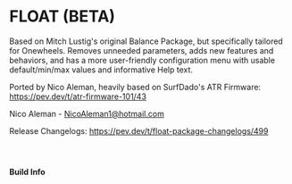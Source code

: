 # FLOAT (BETA)
Based on Mitch Lustig's original Balance Package, but specifically tailored for Onewheels. Removes unneeded parameters, adds new features and behaviors, and has a more user-friendly configuration menu with usable default/min/max values and informative Help text.

Ported by Nico Aleman, heavily based on SurfDado's ATR Firmware: https://pev.dev/t/atr-firmware-101/43

Nico Aleman - <NicoAleman1@hotmail.com>

Release Changelogs: https://pev.dev/t/float-package-changelogs/499

#### &nbsp;
#### Build Info
